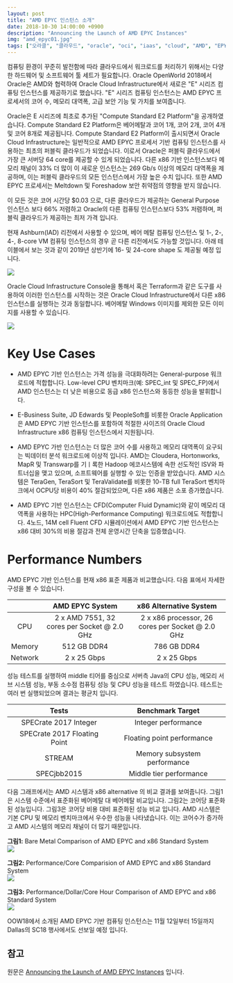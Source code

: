 ```yaml
---
layout: post
title: "AMD EPYC 인스턴스 소개"
date: 2018-10-30 14:00:00 +0900
description: "Announcing the Launch of AMD EPYC Instances"
img: "amd_epyc01.jpg"
tags: ["오라클", "클라우드", "oracle", "oci", "iaas", "cloud", "AMD", "EPYC", "instance"] 
---
```


컴퓨팅 환경이 꾸준히 발전함에 따라 클라우드에서 워크로드를 처리하기 위해서는 다양한 하드웨어 및 소프트웨어 툴 세트가 필요합니다. Oracle OpenWorld 2018에서 Oracle은 AMD와 협력하여 Oracle Cloud Infrastructure에서 새로은 "E" 시리즈 컴퓨팅 인스턴스를 제공하기로 했습니다. "E" 시리즈 컴퓨팅 인스턴스는 AMD EPYC 프로세서의 코어 수, 메모리 대역폭, 고급 보안 기능 및 가치를 보여줍니다.

Oracle은 E 시리즈에 최초로 추가된 "Compute Standard E2 Platform"을 공개하였습니다. Compute Standard E2 Platform은 베어메탈과 코어 1개, 코어 2개, 코어 4개 및 코어 8개로 제공됩니다. Compute Standard E2 Platform이 출시되면서 Oracle Cloud Infrastructure는 일반적으로 AMD EPYC 프로세서 기반 컴퓨팅 인스턴스를 사용하는 최초의 퍼블릭 클라우드가 되었습니다. 이로서 Oracle은 퍼블릭 클라우드에서 가장 큰 서버당 64 core를 제공할 수 있게 되었습니다. 다른 x86 기반 인스턴스보다 메모리 채널이 33% 더 많이 이 새로운 인스턴스는 269 Gb/s 이상의 메모리 대역폭을 제공하며, 이는 퍼블릭 클라우드의 모든 인스턴스에서 가장 높은 수치 입니다. 또한 AMD EPYC 프로세서는 Meltdown 및 Foreshadow 보안 취약점의 영향을 받지 않습니다.

이 모든 것은 코어 시간당 $0.03 으로, 다른 클라우드가 제공하는 General Purpose 인스턴스 보다 66% 저렴하고 Oracle의 다른 컴퓨팅 인스턴스보다 53% 저렴하며, 퍼블릭 클라우드가 제공하는 최저 가격 입니다.

현재 Ashburn(IAD) 리전에서 사용할 수 있으며, 베어 메탈 컴퓨팅 인스턴스 및 1-, 2-, 4-, 8-core VM 컴퓨팅 인스턴스의 경우 곧 다른 리전에서도 가능할 것입니다. 아래 테이블에서 보는 것과 같이 2019년 상반기에 16- 및 24-core shape 도 제공될 예정 입니다.

![]({{site.baseurl}}/assets/img/amd_epyc02.png)

Oracle Cloud Infrastructure Console을 통해서 혹은 Terraform과 같은 도구를 사용하여 이러한 인스턴스를 시작하는 것은 Oracle Cloud Infrastructure에서 다른 x86 인스턴스를 실행하는 것과 동일합니다. 베어메탈 Windows 이미지를 제외한 모든 이미지를 사용할 수 있습니다.

![]({{site.baseurl}}/assets/img/amd_epyc03.png)


# Key Use Cases

* AMD EPYC 기반 인스턴스는 가격 성능을 극대화하려는 General-purpose 워크로드에 적합합니다. Low-level CPU 벤치마크(예: SPEC_int 및 SPEC_FP)에서 AMD 인스턴스는 더 낮은 비용으로 동급 x86 인스턴스와 동등한 성능을 발휘합니다.

* E-Business Suite, JD Edwards 및 PeopleSoft를 비롯한 Oracle Application은 AMD EPYC 기반 인스턴스를 포함하여 적절한 사이즈의 Oracle Cloud Infrastructure x86 컴퓨팅 인스턴스에서 지원됩니다.

* AMD EPYC 가반 인스턴스는 더 많은 코어 수를 사용하고 메모리 대역폭이 요구되는 빅데이터 분석 워크로드에 이상적 입니다. AMD는 Cloudera, Hortonworks, MapR 및 Transwarp를 기ㅣ록한 Hadoop 에코시스템에 속한 선도적인 ISV와 파트너십을 맺고 있으며, 소프트웨어를 실행할 수 있는 인증을 받았습니다. AMD 시스템은 TeraGen, TeraSort 및 TeraValidate를 비롯한 10-TB full TeraSort 벤치마크에서 OCPU당 비용이 40% 절감되었으며, 다른 x86 제품은 소포 증가했습니다.

* AMD EPYC 기반 인스턴스는 CFD(Computer Fluid Dynamic)와 같이 메모리 대역폭을 사용하는 HPC(High-Performance Computing) 워크로드에도 적합합니다. 4노드, 14M cell Fluent CFD 시뮬레이션에서 AMD EPYC 기반 인스턴스는 x86 대비 30%의 비용 절감과 전체 운영시간 단축을 입증했습니다.


# Performance Numbers

AMD EPYC 기반 인스턴스를 현재 x86 표준 제품과 비교했습니다. 다음 표에서 자세한 구성을 볼 수 있습니다.

|             |AMD EPYC System                            |x86 Alternative System                          |
|:-----------:|:-----------------------------------------:|:----------------------------------------------:|
|CPU          |2 x AMD 7551, 32 cores per Socket @ 2.0 GHz|2 x x86 processor, 26 cores per Socket @ 2.0 GHz|
|Memory       |512 GB DDR4                                |786 GB DDR4                                     |
|Network      |2 x 25 Gbps                                |2 x 25 Gbps                                     |

성능 테스트를 실행하여 middle 티어를 중심으로 서버측 Java의 CPU 성능, 메모리 서브 시스템 성능, 부동 소수점 컴퓨팅 성능 및 CPU 성능을 테스트 하였습니다. 테스트는 여러 번 실행되었으며 결과는 평균치 입니다.

|Tests                        |Benchmark Target             |
|:---------------------------:|:---------------------------:|
|SPECrate 2017 Integer        |Integer performance          |
|SPECrate 2017 Floating Point |Floating point performance   |
|STREAM                       |Memory subsystem performance |
|SPECjbb2015                  |Middle tier performance      |

다음 그래프에서는 AMD 시스템과 x86 alternative 의 비교 결과를 보여줍니다. 그림1은 시스템 수준에서 표준화된 베어메탈 대 베어메탈 비교입니다. 그림2는 코어당 표준화된 성능입니다. 그림3은 코어당 비용 대비 표준화된 성능 비교 입니다. AMD 시스템은 기본 CPU 및 메모리 벤치마크에서 우수한 성능을 나타냈습니다. 이는 코어수가 증가하고 AMD 시스템의 메모리 채널이 더 많기 때문입니다.

**그림1:** Bare Metal Comparison of AMD EPYC and x86 Standard System<br>
![]({{site.baseurl}}/assets/img/amd_epyc04.jpg)

**그림2:** Performance/Core Comparision of AMD EPYC and x86 Standard System<br>
![]({{site.baseurl}}/assets/img/amd_epyc05.jpg)

**그림3:** Performance/Dollar/Core Hour Comparison of AMD EPYC and x86 Standard System<br>
![]({{site.baseurl}}/assets/img/amd_epyc06.jpg)


OOW18에서 소개된 AMD EPYC 기반 컴퓨팅 인스턴스는 11월 12일부터 15일까지 Dallas의 SC18 행사에서도 선보일 예정 입니다.


## 참고
원문은 [Announcing the Launch of AMD EPYC Instances](https://blogs.oracle.com/cloud-infrastructure/announcing-the-launch-of-amd-epyc-instances) 입니다.
